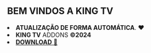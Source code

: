 ## BEM VINDOS A KING TV
                                                      
<li><strong>ATUALIZAÇÃO DE FORMA AUTOMÁTICA</strong>. ❤️</li>
<li><b>KING TV</b> ADDONS <strong>©2024</strong></li>
<li> <a href="plugin.video.kingtv.zip"><b>DOWNLOAD</b> 📂</a></li>                                                                                 
